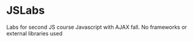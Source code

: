 # JSLabs
Labs for second JS course
Javascript with AJAX fall. 
No frameworks or external libraries used
